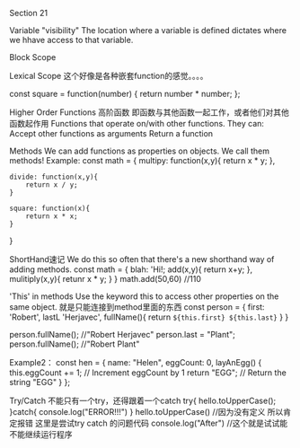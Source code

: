 Section 21
<!-- Scope范围  -->
Variable "visibility"
The location where a variable is defined dictates where we hhave access to that variable.

Block Scope 

Lexical Scope 这个好像是各种嵌套function的感觉。。。。


const square = function(number) {
    return number * number;
};

Higher Order Functions 高阶函数
即函数与其他函数一起工作，或者他们对其他函数起作用
Functions that operate on/with other functions.
They can:
    Accept other functions as arguments
    Return a function



Methods
We can add functions as properties on objects. We call them methods!
Example:
const math = {
    multipy: function(x,y){
        return x * y;
    },

    divide: function(x,y){
        return x / y;
    }

    square: function(x){
        return x * x;
    }
}

ShortHand速记
We do this so often that there's a new shorthand way of adding methods.
const math = {
    blah: 'Hi!;
    add(x,y){
        return x+y;
    },
    mulitiply(x,y){
        retunr x * y;
    }
}
math.add(50,60) //110


'This' in methods
Use the keyword this to access other properties on the same object.
就是只能连接到method里面的东西
const person = {
    first: 'Robert',
    lastL 'Herjavec',
    fullName(){
        return `${this.first} ${this.last}`
    }
}

person.fullName();  //"Robert Herjavec"
person.last = "Plant";
person.fullName();  //"Robert Plant"


Example2：
const hen = {
    name: "Helen",
    eggCount: 0,
    layAnEgg() {
        this.eggCount += 1; // Increment eggCount by 1
        return "EGG"; // Return the string "EGG"
    }
};



Try/Catch
不能只有一个try，还得跟着一个catch
try{
    hello.toUpperCase();
}catch{
    console.log("ERROR!!!")
}
hello.toUpperCase() //因为没有定义 所以肯定报错 这里是尝试try catch 的问题代码
console.log("After") //这个就是试试能不能继续运行程序






























